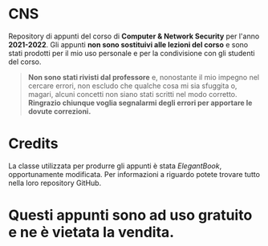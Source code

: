 # CNS
Repository di appunti del corso di **Computer &amp;  Network Security** per l'anno **2021-2022**.
Gli appunti **non sono sostituivi alle lezioni del corso** e sono stati prodotti per il mio uso personale e per la condivisione con gli studenti del corso. 
> **Non sono stati rivisti dal professore** e, nonostante il mio impegno nel cercare errori, non escludo che qualche cosa mi sia sfuggita o, magari, alcuni concetti non siano stati scritti nel modo corretto.
> **Ringrazio chiunque voglia segnalarmi degli errori per apportare le dovute correzioni.**
# Credits
La classe utilizzata per produrre gli appunti è stata *ElegantBook*, opportunamente modificata. Per informazioni a riguardo potete trovare tutto nella loro repository GitHub.
# Questi appunti sono ad uso gratuito e ne è vietata la vendita.


